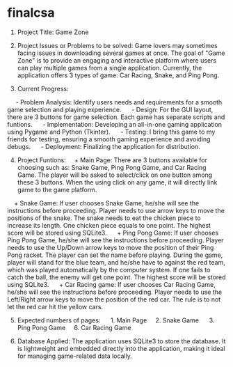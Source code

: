 # finalcsa

1. Project Title: Game Zone
2. Project Issues or Problems to be solved: Game lovers may sometimes facing issues in downloading several games at once. The goal of "Game Zone" is to provide an engaging and interactive platform where users can play multiple games from a single application. Currently, the application offers 3 types of game: Car Racing, Snake, and Ping Pong. 

3. Current Progress:

     - Problem Analysis: Identify users needs and requirements for a smooth game selection and playing experience.
     - Design: For the GUI layout, there are 3 buttons for game selection. Each game has separate scripts and funtions.
     - Implementation: Developing an all-in-one gaming application using Pygame and Python (Tkinter).
     - Testing: I bring this game to my friends for testing, ensuring a smooth gaming experience and avoiding debugs.
     - Deployment: Finalizing the application for distribution.



4. Project Funtions:
    + Main Page: There are 3 buttons available for choosing such as: Snake Game, Ping Pong Game, and Car Racing Game. The player will be asked to select/click on one button among these 3 buttons. When the using click on any game, it will directly link game to the game platform. 

    + Snake Game: If user chooses Snake Game, he/she will see the instructions before proceeding. Player needs to use arrow keys to move the positions of the snake. The snake needs to eat the chicken piece to increase its length. One chicken piece equals to one point. The highest score will be stored using SQLite3. 
    + Ping Pong Game: If user chooses Ping Pong Game, he/she will see the instructions before proceeding. Player needs to use the Up/Down arrow keys to move the position of their Ping Pong racket. The player can set the name before playing. During the game, player will stand for the blue team, and he/she have to against the red team, which was played automatically by the computer system. If one fails to catch the ball, the enemy will get one point. The highest score will be stored using SQLite3. 
    + Car Racing game: If user chooses Car Racing Game, he/she will see the instructions before proceeding. Player needs to use the Left/Right arrow keys to move the position of the red car. The rule is to not let the red car hit the yellow cars. 

5. Expected numbers of pages: 
    1. Main Page
    2. Snake Game 
    3. Ping Pong Game
    6. Car Racing Game

6. Database Applied: The application uses SQLite3 to store the database. It is lightweight and embedded directly into the application, making it ideal for managing game-related data locally.
